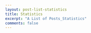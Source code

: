 ```yaml
---
layout: post-list-statistics
title: Statistics
excerpt: "A List of Posts_Statistics"
comments: false
---
```

